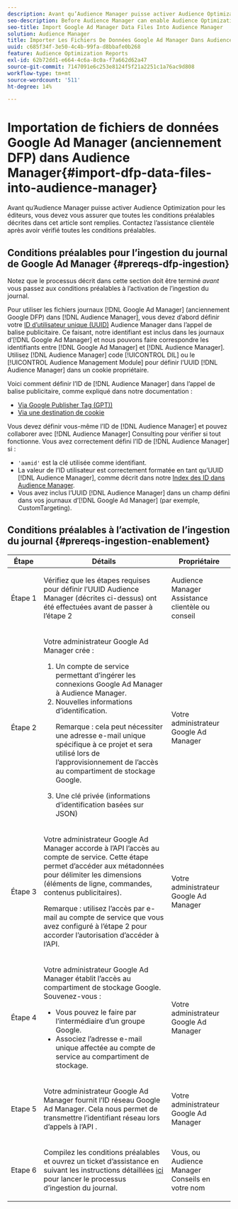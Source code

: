 ```yaml
---
description: Avant qu’Audience Manager puisse activer Audience Optimization pour les éditeurs, vous devez vous assurer que toutes les conditions préalables décrites dans cet article sont remplies. Contactez l’assistance clientèle après avoir vérifié toutes les conditions préalables.
seo-description: Before Audience Manager can enable Audience Optimization for Publishers, you must ensure that all prerequisites outlined in this article are met. Contact Customer Care after checking off all prerequisites.
seo-title: Import Google Ad Manager Data Files Into Audience Manager
solution: Audience Manager
title: Importer Les Fichiers De Données Google Ad Manager Dans Audience Manager
uuid: c685f34f-3e50-4c4b-99fa-d8bbafe0b268
feature: Audience Optimization Reports
exl-id: 62b72dd1-e664-4c6a-8c0a-f7a662d62a47
source-git-commit: 7147091e6c253e8124f5f21a2251c1a76ac9d808
workflow-type: tm+mt
source-wordcount: '511'
ht-degree: 14%

---
```


# Importation de fichiers de données Google Ad Manager (anciennement DFP) dans Audience Manager{#import-dfp-data-files-into-audience-manager}

Avant qu’Audience Manager puisse activer Audience Optimization pour les éditeurs, vous devez vous assurer que toutes les conditions préalables décrites dans cet article sont remplies. Contactez l’assistance clientèle après avoir vérifié toutes les conditions préalables.

## Conditions préalables pour l’ingestion du journal de Google Ad Manager {#prereqs-dfp-ingestion}

Notez que le processus décrit dans cette section doit être terminé *avant* vous passez aux conditions préalables à l’activation de l’ingestion du journal.

Pour utiliser les fichiers journaux [!DNL Google Ad Manager] (anciennement Google DFP) dans [!DNL Audience Manager], vous devez d’abord définir votre [ID d’utilisateur unique (UUID)](../../../reference/ids-in-aam.md) Audience Manager dans l’appel de balise publicitaire. Ce faisant, notre identifiant est inclus dans les journaux d’[!DNL Google Ad Manager] et nous pouvons faire correspondre les identifiants entre [!DNL Google Ad Manager] et [!DNL Audience Manager]. Utilisez [!DNL Audience Manager] code [!UICONTROL DIL] ou le [!UICONTROL Audience Management Module] pour définir l’UUID [!DNL Audience Manager] dans un cookie propriétaire.

Voici comment définir l’ID de [!DNL Audience Manager] dans l’appel de balise publicitaire, comme expliqué dans notre documentation :

* [Via Google Publisher Tag (GPT))](../../../integration/gpt-aam-destination/gpt-aam-modify-api.md)
* [Via une destination de cookie](../../../integration/gpt-aam-destination/gpt-aam-create-destination.md)

Vous devez définir vous-même l’ID de [!DNL Audience Manager] et pouvez collaborer avec [!DNL Audience Manager] Consulting pour vérifier si tout fonctionne. Vous avez correctement défini l’ID de [!DNL Audience Manager] si :

* `'aamid'` est la clé utilisée comme identifiant.
* La valeur de l’ID utilisateur est correctement formatée en tant qu’UUID [!DNL Audience Manager], comme décrit dans notre [Index des ID dans Audience Manager](../../../reference/ids-in-aam.md).
* Vous avez inclus l’UUID [!DNL Audience Manager] dans un champ défini dans vos journaux d’[!DNL Google Ad Manager] (par exemple, CustomTargeting).

## Conditions préalables à l’activation de l’ingestion du journal {#prereqs-ingestion-enablement}

<table id="table_C980A9F9B0FB4157B4908A64768B1571"> 
 <thead> 
  <tr> 
   <th colname="col1" class="entry"> Étape </th> 
   <th colname="col2" class="entry"> Détails </th> 
   <th colname="col3" class="entry"> Propriétaire </th> 
  </tr> 
 </thead>
 <tbody> 
  <tr> 
   <td colname="col1"> <p>Étape 1 </p> </td> 
   <td colname="col2"> <p>Vérifiez que les étapes requises pour définir l’UUID <span class="keyword"> Audience Manager</span> (décrites ci-dessus) ont été effectuées avant de passer à l’étape 2 </p> </td> 
   <td colname="col3"> <p><span class="keyword"> Audience Manager</span> Assistance clientèle ou conseil </p> </td> 
  </tr> 
  <tr> 
   <td colname="col1"> <p>Étape 2 </p> </td> 
   <td colname="col2"> <p>Votre administrateur Google Ad Manager crée : </p> <p> 
     <ol id="ol_FCFA9B11CFF948A488DF9CB298FC04C4"> 
      <li id="li_BC946EDCC3324578AEB64EDDA55B5ACA">Un compte de service permettant d’ingérer les connexions Google Ad Manager à <span class="keyword"> Audience Manager</span>. </li> 
      <li id="li_6B2FC7D73A3246419E55C004E17ACA25">Nouvelles informations d’identification. <p>Remarque : cela peut nécessiter une adresse e-mail unique spécifique à ce projet et sera utilisé lors de l’approvisionnement de l’accès au compartiment de stockage Google. </p> </li> 
      <li id="li_95444B9FD1B34659A9634814B262A681">Une clé privée (informations d’identification basées sur JSON) </li> 
     </ol> </p> </td> 
   <td colname="col3"> <p>Votre administrateur Google Ad Manager </p> </td> 
  </tr> 
  <tr> 
   <td colname="col1"> <p>Étape 3 </p> </td> 
   <td colname="col2"> <p>Votre administrateur Google Ad Manager accorde à l’API l’accès au compte de service. Cette étape permet d’accéder aux métadonnées pour délimiter les dimensions (éléments de ligne, commandes, contenus publicitaires). <p>Remarque : utilisez l’accès par e-mail au compte de service que vous avez configuré à l’étape 2 pour accorder l’autorisation d’accéder à l’API. </p> </p> </td> 
   <td colname="col3"> <p>Votre administrateur Google Ad Manager </p> </td> 
  </tr> 
  <tr> 
   <td colname="col1"> <p>Étape 4 </p> </td> 
   <td colname="col2"> <p>Votre administrateur Google Ad Manager établit l’accès au compartiment de stockage Google. Souvenez-vous : </p> <p> 
     <ul id="ul_3E8DCC73454243D998BD9024D0966A4E"> 
      <li id="li_3691DBD28006412288458175F75873C6">Vous pouvez le faire par l’intermédiaire d’un groupe Google. </li> 
      <li id="li_4774806B263245CEAAAB89BD2AA7F23F">Associez l’adresse e-mail unique affectée au compte de service au compartiment de stockage. </li> 
     </ul> </p> </td> 
   <td colname="col3"> <p>Votre administrateur Google Ad Manager </p> </td> 
  </tr> 
  <tr> 
   <td colname="col1"> <p>Etape 5 </p> </td> 
   <td colname="col2"> <p>Votre administrateur Google Ad Manager fournit l’ID réseau Google Ad Manager. Cela nous permet de transmettre l’identifiant réseau lors d’appels à l’API . </p> </td> 
   <td colname="col3"> <p>Votre administrateur Google Ad Manager </p> </td> 
  </tr> 
  <tr> 
   <td colname="col1"> <p>Etape 6 </p> </td> 
   <td colname="col2"> <p>Compilez les conditions préalables et ouvrez un ticket d’assistance en suivant les instructions détaillées <a href="https://experienceleague.adobe.com/docs/customer-one/using/home.html?lang=fr">ici</a> pour lancer le processus d’ingestion du journal. </p> </td> 
   <td colname="col3"> <p>Vous, ou <span class="keyword"> Audience Manager</span> Conseils en votre nom </p> </td> 
  </tr> 
 </tbody> 
</table>

